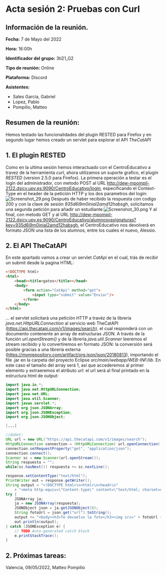 # Acta sesión 2: Pruebas con Curl
## Información de la reunión.
**Fecha:** 7 de Mayo del 2022

**Hora:** 16:00h

**Identificador del grupo:** 3ti21_G2

**Tipo de reunión:** Online

**Plataforma:** Discord

**Asistentes:**
- Sales García, Gabriel
- Lopez, Pablo
- Pompilio, Matteo

## Resumen de la reunión:
Hemos testado las funcionalidades del plugin RESTED para Firefox y en segundo lugar hemos creado un servlet para explorar el API *TheCatAPI*

## 1. El plugin RESTED
Como en la ultima sesión hemos interactuado con el CentroEducativo a travez de la herramienta *curl*, ahora utilizamos un suporte grafico, el plugin *RESTED* (version 2.5.0 para Firefox).
La primera operación a testar es el login del administrador, con metodo POST al URL http://dew-mpompil-2122.dsicv.upv.es:9090/CentroEducativo/login, especificando el Context-Type en el header de la petición HTTP y los dos parametros del login:![Screenshot_29.png](https://www.dropbox.com/s/5zb2f4oid1vac97/Screenshot_29.png?dl=0&raw=1)
Después de haber recibido la respuesta con codigo 200 y con la clave de sesión *935d6i9m0inial2amd12habsgh*, solicitamos una segunda petición para añadir un estudiante:![Screenshot_30.png](https://www.dropbox.com/s/eabxhwfyegswqaw/Screenshot_30.png?dl=0&raw=1)
Y al final, con metodo GET y al URL http://dew-mpompil-2122.dsicv.upv.es:9090/CentroEducativo/alumnosyasignaturas?key=935d6i9m0inial2amd12habsgh, el CentroEducativo nos devolverá en formato JSON una lista de los alumnos, entre los cuales el nuevo, Alessio. 

## 2. El API TheCatAPI
En este apartado vamos a crear un servlet *CatApi* en el cual, trás de recibir un submit desde la pagina HTML:
```html
<!DOCTYPE html>
<html>
    <head><title>gatos</title></head>
    <body>
        <form action="CatApi" method="get">
            <input type="submit" value="Enviar"/>
        </form>
    </body>
</html>
```
... el servlet solicitará una petición HTTP a travéz de la librería *java.net.HttpURLConnection* al servicio web TheCatAPI (https://api.thecatapi.com/v1/images/search), el cual responderá con un documento contenente an array de estructuras JSON.
A través de la función *url.openStream()* y de la librería *java.util.Scanner* leeremos el stream recibido y lo convertiremos en formato JSON: la conversión será posible gracias a una librería externa (https://mvnrepository.com/artifact/org.json/json/20180813), importando el file .jar en la carpeta del proyecto Eclipse *src/main/webapp/WEB-INF/lib*.
En este caso el tamaño del array será 1, así que accederemos al primer elemento y extraeremos el atributo *url*: el url será al final printado en la estructura html de output:
```java
import java.io.*;
import java.net.HttpURLConnection;
import java.net.URL;
import java.util.Scanner;
import javax.servlet.*;
import org.json.JSONArray;
import org.json.JSONException;
import org.json.JSONObject;

[...]

//doGet:
URL url = new URL("https://api.thecatapi.com/v1/images/search");
HttpURLConnection connection = (HttpURLConnection) url.openConnection();
connection.setRequestProperty("get", "application/json");
connection.connect();
Scanner sc = new Scanner(url.openStream());
String respuesta = "";
while(sc.hasNext()) respuesta += sc.nextLine();

response.setContentType("text/html");
PrintWriter out = response.getWriter();
String output = "<!DOCTYPE html>\n<html>\n<head>\n" 
    + "<meta http-equiv=\"Content-type\" content=\"text/html; charset=utf-8\"/><title>Foto gato'</title></head>";
try {
    JSONArray ja;
    ja = new JSONArray(respuesta);
    JSONObject json = ja.getJSONObject(0);
    String fotoUrl = json.get("url").toString();
    output += "<body><h3>Te devuelvo la foto</h3><img src=" + fotoUrl + "></body></html>";
    out.println(output);            
} catch (JSONException e) {
    // TODO Auto-generated catch block
    e.printStackTrace();
}
```

## 2. Próximas tareas:

Valencia, 09/05/2022, Matteo Pompilio


